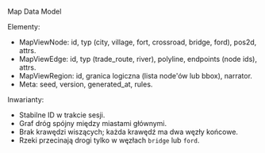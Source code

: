 Map Data Model

Elementy:
- MapViewNode: id, typ (city, village, fort, crossroad, bridge, ford), pos2d, attrs.
- MapViewEdge: id, typ (trade_route, river), polyline, endpoints (node ids), attrs.  
- MapViewRegion: id, granica logiczna (lista node'ów lub bbox), narrator.  
- Meta: seed, version, generated_at, rules.

Inwarianty:
- Stabilne ID w trakcie sesji.  
- Graf dróg spójny między miastami głównymi.  
- Brak krawędzi wiszących; każda krawędź ma dwa węzły końcowe.
- Rzeki przecinają drogi tylko w węzłach `bridge` lub `ford`.
